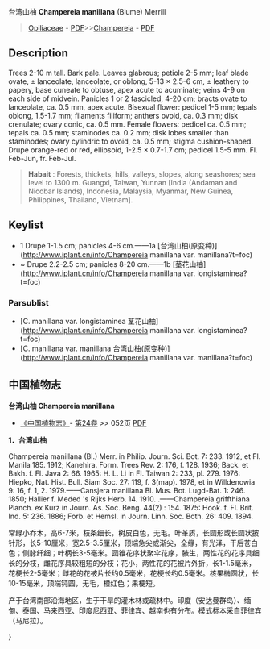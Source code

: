 台湾山柚 **Champereia manillana** (Blume) Merrill

> [Opiliaceae](http://www.iplant.cn/info/Opiliaceae?t=foc) - [PDF](http://www.iplant.cn/foc/pdf/Opiliaceae.pdf)>>[Champereia](http://www.iplant.cn/info/Champereia?t=foc) - [PDF](http://www.iplant.cn/foc/pdf/Champereia.pdf)

## Description

Trees 2-10 m tall. Bark pale. Leaves glabrous; petiole 2-5 mm; leaf blade ovate, ± lanceolate, lanceolate, or oblong, 5-13 × 2.5-6 cm, ± leathery to papery, base cuneate to obtuse, apex acute to acuminate; veins 4-9 on each side of midvein. Panicles 1 or 2 fascicled, 4-20 cm; bracts ovate to lanceolate, ca. 0.5 mm, apex acute. Bisexual flower: pedicel 1-5 mm; tepals oblong, 1.5-1.7 mm; filaments filiform; anthers ovoid, ca. 0.3 mm; disk crenulate; ovary conic, ca. 0.5 mm. Female flowers: pedicel ca. 0.5 mm; tepals ca. 0.5 mm; staminodes ca. 0.2 mm; disk lobes smaller than staminodes; ovary cylindric to ovoid, ca. 0.5 mm; stigma cushion-shaped. Drupe orange-red or red, ellipsoid, 1-2.5 × 0.7-1.7 cm; pedicel 1.5-5 mm. Fl. Feb-Jun, fr. Feb-Jul.


> **Habait** : 
> Forests, thickets, hills, valleys, slopes, along seashores; sea level to 1300 m. Guangxi, Taiwan, Yunnan [India (Andaman and Nicobar Islands), Indonesia, Malaysia, Myanmar, New Guinea, Philippines, Thailand, Vietnam].


## Keylist

* 1 Drupe 1-1.5 cm; panicles 4-6 cm.——1a  [台湾山柚(原变种)](http://www.iplant.cn/info/Champereia manillana var. manillana?t=foc)
* ~ Drupe 2.2-2.5 cm; panicles 8-20 cm.——1b  [茎花山柚](http://www.iplant.cn/info/Champereia manillana var. longistaminea?t=foc)



### Parsublist

* [C.  manillana var. longistaminea  茎花山柚](http://www.iplant.cn/info/Champereia manillana var. longistaminea?t=foc)
* [C.  manillana var. manillana  台湾山柚(原变种)](http://www.iplant.cn/info/Champereia manillana var. manillana?t=foc)

## 中国植物志



**台湾山柚 Champereia manillana**

* [《中国植物志》](http://www.iplant.cn/frps)- [第24卷](http://www.iplant.cn/frps/vol/24) >> 052页 [PDF](http://www.iplant.cn/frps/pdf/24/052.pdf)


**1．台湾山柚**

Champereia manillana (Bl.) Merr. in Philip. Journ. Sci. Bot. 7: 233. 1912, et Fl. Manila 185. 1912; Kanehira. Form. Trees Rev. 2: 176, f. 128. 1936; Back. et Bakh. f. Fl. Java 2: 66. 1965: H. L. Li in Fl. Taiwan 2: 233, pl. 279. 1976: Hiepko, Nat. Hist. Bull. Siam Soc. 27: 119, f. 3(map). 1978, et in Willdenowia 9: 16, f. 1, 2. 1979.——Cansjera manillana Bl. Mus. Bot. Lugd-Bat. 1: 246. 1850; Hallier f. Meded 's Rijks Herb. 14. 1910. .——Champereia griffthiana Planch. ex Kurz in Journ. As. Soc. Beng. 44(2) : 154. 1875: Hook. f. Fl. Brit. Ind. 5: 236. 1886; Forb. et Hemsl. in Journ. Linn. Soc. Both. 26: 409. 1894.

常绿小乔木，高6-7米，枝条细长，树皮白色，无毛。叶革质，长圆形或长圆状披针形，长5-10厘米，宽2.5-3.5厘米，顶端急尖或渐尖，全缘，有光泽，干后苍白色；侧脉纤细；叶柄长3-5毫米。圆锥花序状聚伞花序，腋生，两性花的花序具细长的分枝，雌花序具较粗短的分枝；花小，两性花的花被片外折，长1-1.5毫米，花梗长2-5毫米；雌花的花被片长约0.5毫米，花梗长约0.5毫米。核果椭圆状，长10-15毫米，顶端钝圆，无毛，橙红色；果梗短。

产于台湾南部沿海地区，生于干旱的灌木林或疏林中。印度（安达曼群岛）、缅甸、泰国、马来西亚、印度尼西亚、菲律宾、越南也有分布。模式标本采自菲律宾（马尼拉）。



}